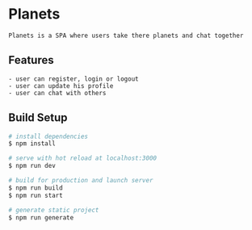 # Planets
    Planets is a SPA where users take there planets and chat together
## Features
    - user can register, login or logout
    - user can update his profile
    - user can chat with others
## Build Setup
```bash
# install dependencies
$ npm install

# serve with hot reload at localhost:3000
$ npm run dev

# build for production and launch server
$ npm run build
$ npm run start

# generate static project
$ npm run generate
```
